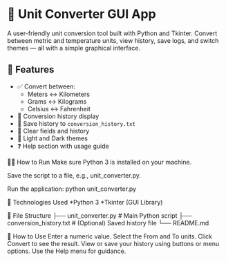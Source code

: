 # 🔄 Unit Converter GUI App

A user-friendly unit conversion tool built with Python and Tkinter. Convert between metric and temperature units, view history, save logs, and switch themes — all with a simple graphical interface.

## 🚀 Features

- ✅ Convert between:
  - Meters ↔ Kilometers
  - Grams ↔ Kilograms
  - Celsius ↔ Fahrenheit
- 📜 Conversion history display
- 💾 Save history to `conversion_history.txt`
- 🧹 Clear fields and history
- 🎨 Light and Dark themes
- ❓ Help section with usage guide

🧑‍💻 How to Run
Make sure Python 3 is installed on your machine.

Save the script to a file, e.g., unit_converter.py.

Run the application:
python unit_converter.py


🔧 Technologies Used
  *Python 3
  *Tkinter (GUI Library)

📂 File Structure
├── unit_converter.py         # Main Python script
├── conversion_history.txt    # (Optional) Saved history file
└── README.md


📘 How to Use
Enter a numeric value.
Select the From and To units.
Click Convert to see the result.
View or save your history using buttons or menu options.
Use the Help menu for guidance.


